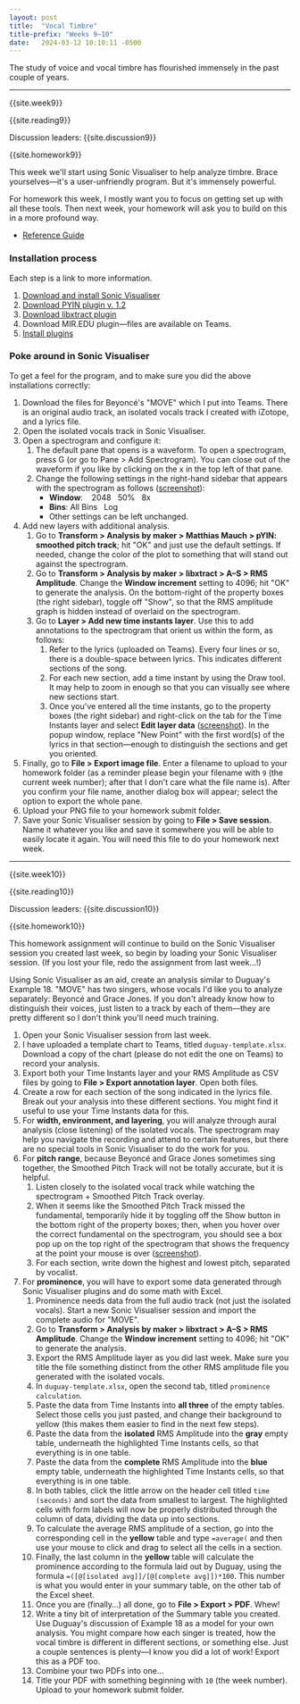 ```yaml
---
layout: post
title:  "Vocal Timbre"
title-prefix: "Weeks 9–10"
date:   2024-03-12 10:10:11 -0500
---
```


The study of voice and vocal timbre has flourished immensely in the past couple of years. 

-------

{{site.week9}}

{{site.reading9}}

Discussion leaders: {{site.discussion9}}

{{site.homework9}}

This week we'll start using Sonic Visualiser to help analyze timbre. Brace yourselves—it's a user-unfriendly program. But it's immensely powerful. 

For homework this week, I mostly want you to focus on getting set up with all these tools. Then next week, your homework will ask you to build on this in a more profound way.

* [Reference Guide](https://sonicvisualiser.org/doc/reference/3.3/en/)

### Installation process

Each step is a link to more information. 

1. [Download and install Sonic Visualiser](https://www.sonicvisualiser.org/download.html)
2. [Download PYIN plugin v. 1.2](https://code.soundsoftware.ac.uk/projects/pyin/files)
3. [Download libxtract plugin](https://code.soundsoftware.ac.uk/projects/vamp-libxtract-plugins/files)
4. Download MIR.EDU plugin—files are available on Teams.
5. [Install plugins](https://www.vamp-plugins.org/download.html#install)

### Poke around in Sonic Visualiser

To get a feel for the program, and to make sure you did the above installations correctly:

1. Download the files for Beyoncé's "MOVE" which I put into Teams. There is an original audio track, an isolated vocals track I created with iZotope, and a lyrics file.
2. Open the isolated vocals track in Sonic Visualiser.
3. Open a spectrogram and configure it:
   1. The default pane that opens is a waveform. To open a spectrogram, press G (or go to Pane > Add Spectrogram). You can close out of the waveform if you like by clicking on the x in the top left of that pane.
   2. Change the following settings in the right-hand sidebar that appears with the spectrogram as follows ([screenshot](../assets/sv-settings.png)):
        * **Window**: &nbsp;&nbsp;&nbsp;2048&nbsp;&nbsp;&nbsp;50%&nbsp;&nbsp;&nbsp;8x
        * **Bins**: All Bins&nbsp;&nbsp;&nbsp;Log
        * Other settings can be left unchanged.
4. Add new layers with additional analysis.
   1. Go to **Transform > Analysis by maker > Matthias Mauch > pYIN: smoothed pitch track**; hit "OK" and just use the default settings. If needed, change the color of the plot to something that will stand out against the spectrogram.
   2. Go to **Transform > Analysis by maker > libxtract > A–S > RMS Amplitude**. Change the **Window increment** setting to 4096; hit "OK" to generate the analysis. On the bottom-right of the property boxes (the right sidebar), toggle off "Show", so that the RMS amplitude graph is hidden instead of overlaid on the spectrogram.
   3. Go to **Layer > Add new time instants layer**. Use this to add annotations to the spectrogram that orient us within the form, as follows:
      1. Refer to the lyrics (uploaded on Teams). Every four lines or so, there is a double-space between lyrics. This indicates different sections of the song. 
      2. For each new section, add a time instant by using the Draw tool. It may help to zoom in enough so that you can visually see where new sections start.
      3. Once you've entered all the time instants, go to the property boxes (the right sidebar) and right-click on the tab for the Time Instants layer and select **Edit layer data** ([screenshot](../assets/edit-time-instants.png)). In the popup window, replace "New Point" with the first word(s) of the lyrics in that section—enough to distinguish the sections and get you oriented.
5. Finally, go to **File > Export image file**. Enter a filename to upload to your homework folder (as a reminder please begin your filename with `9` (the current week number); after that I don't care what the file name is). After you confirm your file name, another dialog box will appear; select the option to export the whole pane.
6. Upload your PNG file to your homework submit folder.
7. Save your Sonic Visualiser session by going to **File > Save session.** Name it whatever you like and save it somewhere you will be able to easily locate it again. You will need this file to do your homework next week.



-------

{{site.week10}}

{{site.reading10}}

Discussion leaders: {{site.discussion10}}

{{site.homework10}}

This homework assignment will continue to build on the Sonic Visualiser session you created last week, so begin by loading your Sonic Visualiser session. (If you lost your file, redo the assignment from last week…!)

Using Sonic Visualiser as an aid, create an analysis similar to Duguay's Example 18. "MOVE" has two singers, whose vocals I'd like you to analyze separately: Beyoncé and Grace Jones. If you don't already know how to distinguish their voices, just listen to a track by each of them—they are pretty different so I don't think you'll need much training.

1. Open your Sonic Visualiser session from last week.
2. I have uploaded a template chart to Teams, titled `duguay-template.xlsx`. Download a copy of the chart (please do not edit the one on Teams) to record your analysis.
3. Export both your Time Instants layer and your RMS Amplitude as CSV files by going to **File > Export annotation layer**. Open both files.
4. Create a row for each section of the song indicated in the lyrics file. Break out your analysis into these different sections. You might find it useful to use your Time Instants data for this.
5. For **width, environment, and layering**, you will analyze through aural analysis (close listening) of the isolated vocals. The spectrogram may help you navigate the recording and attend to certain features, but there are no special tools in Sonic Visualiser to do the work for you.
6. For **pitch range**, because Beyoncé and Grace Jones sometimes sing together, the Smoothed Pitch Track will not be totally accurate, but it is helpful. 
   1. Listen closely to the isolated vocal track while watching the spectrogram + Smoothed Pitch Track overlay. 
   2. When it seems like the Smoothed Pitch Track missed the fundamental, temporarily hide it by toggling off the Show button in the bottom right of the property boxes; then, when you hover over the correct fundamental on the spectrogram, you should see a box pop up on the top right of the spectrogram that shows the frequency at the point your mouse is over ([screenshot](../assets/frequency-id.png)).
   3. For each section, write down the highest and lowest pitch, separated by vocalist.
7. For **prominence**, you will have to export some data generated through Sonic Visualiser plugins and do some math with Excel.
   1. Prominence needs data from the full audio track (not just the isolated vocals). Start a new Sonic Visualiser session and import the complete audio for "MOVE". 
   2. Go to **Transform > Analysis by maker > libxtract > A–S > RMS Amplitude**. Change the **Window increment** setting to 4096; hit "OK" to generate the analysis.
   3. Export the RMS Amplitude layer as you did last week. Make sure you title the file something distinct from the other RMS amplitude file you generated with the isolated vocals.
   4. In `duguay-template.xlsx`, open the second tab, titled `prominence calculation`. 
   5. Paste the data from Time Instants into **all three** of the empty tables. Select those cells you just pasted, and change their background to yellow (this makes them easier to find in the next few steps).
   6. Paste the data from the **isolated** RMS Amplitude into the **gray** empty table, underneath the highlighted Time Instants cells, so that everything is in one table.
   7. Paste the data from the **complete** RMS Amplitude into the **blue** empty table, underneath the highlighted Time Instants cells, so that everything is in one table.
   8. In both tables, click the little arrow on the header cell titled `time (seconds)` and sort the data from smallest to largest. The highlighted cells with form labels will now be properly distributed through the column of data, dividing the data up into sections.
   9. To calculate the average RMS amplitude of a section, go into the corresponding cell in the **yellow** table and type `=average(` and then use your mouse to click and drag to select all the cells in a section.
   10. Finally, the last column in the **yellow** table will calculate the prominence according to the formula laid out by Duguay, using the formula `=([@[isolated avg]]/[@[complete avg]])*100`. This number is what you would enter in your summary table, on the other tab of the Excel sheet.
   11. Once you are (finally…) all done, go to **File > Export > PDF**. Whew!
   12. Write a tiny bit of interpretation of the Summary table you created. Use Duguay's discussion of Example 18 as a model for your own analysis. You might compare how each singer is treated, how the vocal timbre is different in different sections, or something else. Just a couple sentences is plenty—I know you did a lot of work! Export this as a PDF too.
   13. Combine your two PDFs into one…
   14. Title your PDF with something beginning with `10` (the week number). Upload to your homework submit folder.